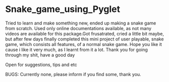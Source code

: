 # Snake_game_using_Pyglet

Tried to learn and make something new, ended up making a snake game from scratch. Used only online documentations available, as not many videos are available for this
package.Got frusatrated, cried a little bit maybe, but after few days finally completed this mini project of user playable, snake game, which consists all features, 
of a normal snake game. Hope you like it cause i like it very much, as I learnt from it a lot.
Thank you for going through my shit, have a good day

Open for suggestions, tips and etc

BUGS: Currently none, please inform if you find some, thank you.
